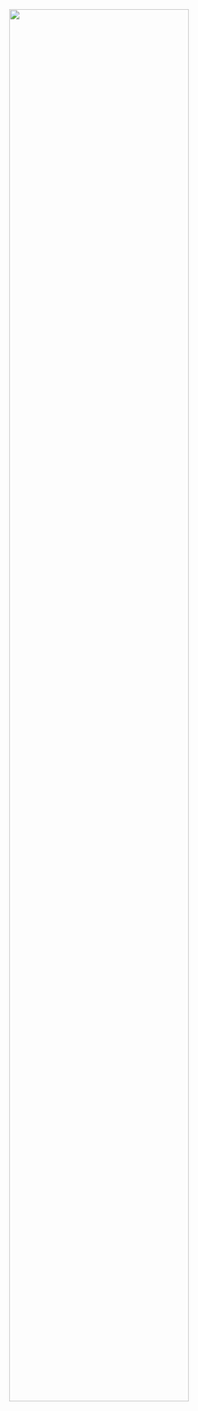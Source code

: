 <div align="center">
 <img src="http://vikashgaurav.com/util/download/media.gif" width="80%"></img>
</div>
